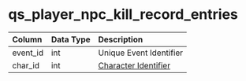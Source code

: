 # qs\_player\_npc\_kill\_record\_entries

| Column | Data Type | Description |
| :--- | :--- | :--- |
| event\_id | int | Unique Event Identifier |
| char\_id | int | [Character Identifier](https://github.com/EQEmu/docs-db-schema/tree/774e95edd473c84dafd6fe13b9b699f6b84a7ce8/docs/categories/query_server/character_data.md) |

